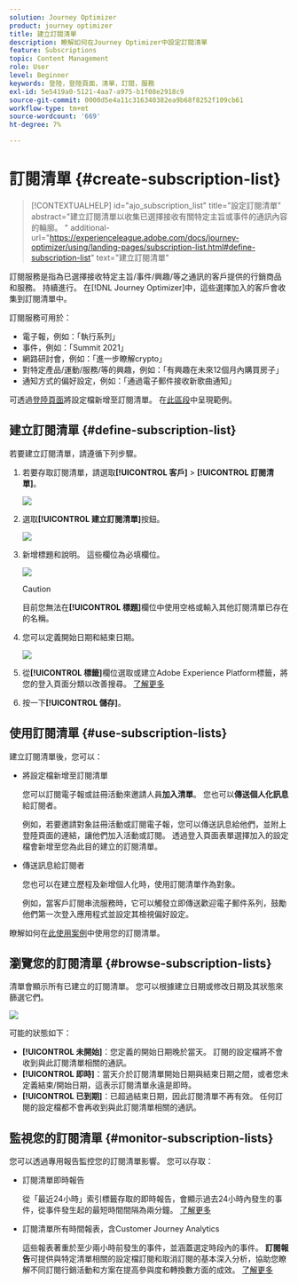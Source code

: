 ```yaml
---
solution: Journey Optimizer
product: journey optimizer
title: 建立訂閱清單
description: 瞭解如何在Journey Optimizer中設定訂閱清單
feature: Subscriptions
topic: Content Management
role: User
level: Beginner
keywords: 登陸，登陸頁面，清單，訂閱，服務
exl-id: 5e5419a0-5121-4aa7-a975-b1f08e2918c9
source-git-commit: 0000d5e4a11c316340382ea9b68f8252f109cb61
workflow-type: tm+mt
source-wordcount: '669'
ht-degree: 7%

---
```


# 訂閱清單 {#create-subscription-list}

>[!CONTEXTUALHELP]
>id="ajo_subscription_list"
>title="設定訂閱清單"
>abstract="建立訂閱清單以收集已選擇接收有關特定主旨或事件的通訊內容的輪廓。 "
>additional-url="https://experienceleague.adobe.com/docs/journey-optimizer/using/landing-pages/subscription-list.html#define-subscription-list" text="建立訂閱清單"

訂閱服務是指為已選擇接收特定主旨/事件/興趣/等之通訊的客戶提供的行銷商品和服務。 持續進行。 在[!DNL Journey Optimizer]中，這些選擇加入的客戶會收集到訂閱清單中。

訂閱服務可用於：

* 電子報，例如：「執行系列」
* 事件，例如：「Summit 2021」
* 網路研討會，例如：「進一步瞭解crypto」
* 對特定產品/運動/服務/等的興趣，例如：「有興趣在未來12個月內購買房子」
* 通知方式的偏好設定，例如：「通過電子郵件接收新歌曲通知」

可透過[登陸頁面](create-lp.md)將設定檔新增至訂閱清單。 在[此區段](lp-use-cases.md#subscription-to-a-service)中呈現範例。

## 建立訂閱清單 {#define-subscription-list}

若要建立訂閱清單，請遵循下列步驟。

1. 若要存取訂閱清單，請選取&#x200B;**[!UICONTROL 客戶]** > **[!UICONTROL 訂閱清單]**。

   ![](assets/lp_subscription-lists.png)

1. 選取&#x200B;**[!UICONTROL 建立訂閱清單]**&#x200B;按鈕。

   ![](assets/lp_create-subscription-list.png)

1. 新增標題和說明。 這些欄位為必填欄位。

   ![](assets/lp_subscription-list-name.png)

   >[!CAUTION]
   >
   >目前您無法在&#x200B;**[!UICONTROL 標題]**&#x200B;欄位中使用空格或輸入其他訂閱清單已存在的名稱。

1. 您可以定義開始日期和結束日期。

   ![](assets/lp_subscription-list-dates.png)

1. 從&#x200B;**[!UICONTROL 標籤]**&#x200B;欄位選取或建立Adobe Experience Platform標籤，將您的登入頁面分類以改善搜尋。 [了解更多](../start/search-filter-categorize.md#tags)

1. 按一下&#x200B;**[!UICONTROL 儲存]**。

## 使用訂閱清單 {#use-subscription-lists}

建立訂閱清單後，您可以：

* 將設定檔新增至訂閱清單

  您可以訂閱電子報或註冊活動來邀請人員&#x200B;**加入清單**。 您也可以&#x200B;**傳送個人化訊息**&#x200B;給訂閱者。

  例如，若要邀請對象註冊活動或訂閱電子報，您可以傳送訊息給他們，並附上登陸頁面的連結，讓他們加入活動或訂閱。 透過登入頁面表單選擇加入的設定檔會新增至您為此目的建立的訂閱清單。

* 傳送訊息給訂閱者

  您也可以在建立歷程及新增個人化時，使用訂閱清單作為對象。

  例如，當客戶訂閱串流服務時，它可以觸發立即傳送歡迎電子郵件系列，鼓勵他們第一次登入應用程式並設定其檢視偏好設定。

瞭解如何在[此使用案例](lp-use-cases.md#subscription-to-a-service)中使用您的訂閱清單。


## 瀏覽您的訂閱清單 {#browse-subscription-lists}

清單會顯示所有已建立的訂閱清單。 您可以根據建立日期或修改日期及其狀態來篩選它們。

![](assets/lp_subscription-filters.png)

可能的狀態如下：

* **[!UICONTROL 未開始]**：您定義的開始日期晚於當天。 訂閱的設定檔將不會收到與此訂閱清單相關的通訊。
* **[!UICONTROL 即時]**：當天介於訂閱清單開始日期與結束日期之間，或者您未定義結束/開始日期，這表示訂閱清單永遠是即時。
* **[!UICONTROL 已到期]**：已超過結束日期，因此訂閱清單不再有效。 任何訂閱的設定檔都不會再收到與此訂閱清單相關的通訊。


## 監視您的訂閱清單 {#monitor-subscription-lists}

您可以透過專用報告監控您的訂閱清單影響。 您可以存取：

* 訂閱清單即時報告

  從「最近24小時」索引標籤存取的即時報告，會顯示過去24小時內發生的事件，從事件發生起的最短時間間隔為兩分鐘。 [了解更多](../reports/subscription-report-live.md)

* 訂閱清單所有時間報表，含Customer Journey Analytics

  這些報表著重於至少兩小時前發生的事件，並涵蓋選定時段內的事件。 **訂閱報告**&#x200B;可提供與特定清單相關的設定檔訂閱和取消訂閱的基本深入分析，協助您瞭解不同訂閱行銷活動和方案在提高參與度和轉換數方面的成效。 [了解更多](../reports/subscription-report-global-cja.md)
